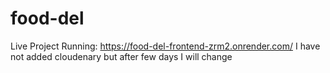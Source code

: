 # food-del

Live Project Running:  https://food-del-frontend-zrm2.onrender.com/
I have not added cloudenary but after few days I will change 
